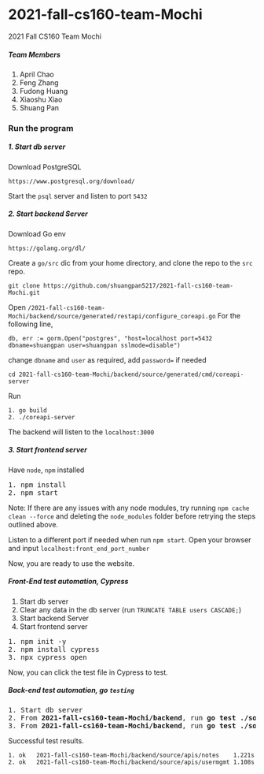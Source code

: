 # 2021-fall-cs160-team-Mochi

2021 Fall CS160 Team Mochi

##### Team Members

1. April Chao
2. Feng Zhang
3. Fudong Huang
4. Xiaoshu Xiao
5. Shuang Pan

### Run the program

##### 1. Start db server

Download PostgreSQL

```
https://www.postgresql.org/download/
```

Start the `psql` server and listen to port `5432`

##### 2. Start backend Server

Download Go env

```
https://golang.org/dl/
```

Create a `go/src` dic from your home directory, and clone the repo to the `src` repo.

```
git clone https://github.com/shuangpan5217/2021-fall-cs160-team-Mochi.git
```

Open `/2021-fall-cs160-team-Mochi/backend/source/generated/restapi/configure_coreapi.go`
For the following line,

```
db, err := gorm.Open("postgres", "host=localhost port=5432 dbname=shuangpan user=shuangpan sslmode=disable")
```

change `dbname` and `user` as required, add `password=` if needed

```
cd 2021-fall-cs160-team-Mochi/backend/source/generated/cmd/coreapi-server
```

Run

```
1. go build
2. ./coreapi-server
```

The backend will listen to the `localhost:3000`

##### 3. Start frontend server

Have `node`, `npm` installed

<pre>
1. npm install
2. npm start
</pre>

Note: If there are any issues with any node modules, try running `npm cache clean --force` and deleting the `node_modules` folder before retrying the steps outlined above.

Listen to a different port if needed when run `npm start`.
Open your browser and input `localhost:front_end_port_number`

Now, you are ready to use the website.

##### Front-End test automation, Cypress

1. Start db server
2. Clear any data in the db server (run `TRUNCATE TABLE users CASCADE;`)
3. Start backend Server
4. Start frontend server

<pre>
1. npm init -y
2. npm install cypress
3. npx cypress open
</pre>

Now, you can click the test file in Cypress to test.

##### Back-end test automation, go `testing`
<pre>
1. Start db server
2. From <b>2021-fall-cs160-team-Mochi/backend</b>, run <b>go test ./source/apis/notes/...</b>
3. From <b>2021-fall-cs160-team-Mochi/backend</b>, run <b>go test ./source/apis/usermgmt/...</b>
</pre>

Successful test results.
```
1. ok  	2021-fall-cs160-team-Mochi/backend/source/apis/notes	1.221s
2. ok  	2021-fall-cs160-team-Mochi/backend/source/apis/usermgmt	1.108s
```
